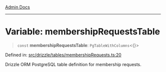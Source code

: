 [Admin Docs](/)

***

# Variable: membershipRequestsTable

> `const` **membershipRequestsTable**: `PgTableWithColumns`\<\{\}\>

Defined in: [src/drizzle/tables/membershipRequests.ts:20](https://github.com/NishantSinghhhhh/talawa-api/blob/3b12506812825c5581bdb63c64252031697d198c/src/drizzle/tables/membershipRequests.ts#L20)

Drizzle ORM PostgreSQL table definition for membership requests.
